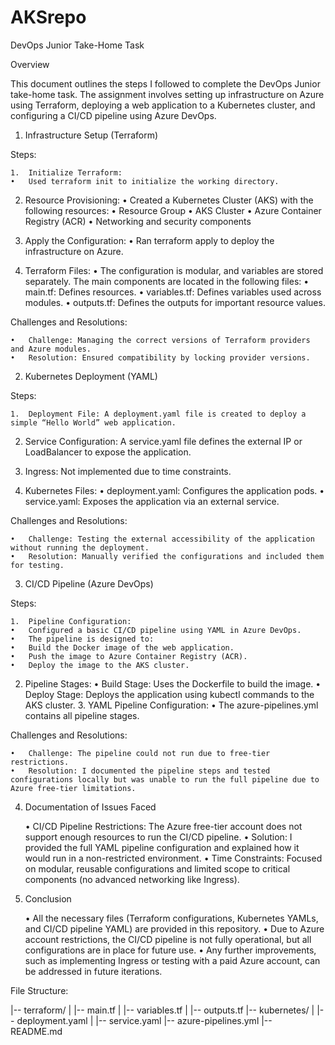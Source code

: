 # AKSrepo

DevOps Junior Take-Home Task

Overview

This document outlines the steps I followed to complete the DevOps Junior take-home task. The assignment involves setting up infrastructure on Azure using Terraform, deploying a web application to a Kubernetes cluster, and configuring a CI/CD pipeline using Azure DevOps.

1. Infrastructure Setup (Terraform)

Steps:

	1.	Initialize Terraform:
	•	Used terraform init to initialize the working directory.
	
2.	Resource Provisioning:
	•	Created a Kubernetes Cluster (AKS) with the following resources:
	•	Resource Group
	•	AKS Cluster
	•	Azure Container Registry (ACR)
	•	Networking and security components
	
3.	Apply the Configuration:
	•	Ran terraform apply to deploy the infrastructure on Azure.
	
4.	Terraform Files:
	•	The configuration is modular, and variables are stored separately. The main components are located in the following files:
	•	main.tf: Defines resources.
	•	variables.tf: Defines variables used across modules.
	•	outputs.tf: Defines the outputs for important resource values.

Challenges and Resolutions:

	•	Challenge: Managing the correct versions of Terraform providers and Azure modules.
	•	Resolution: Ensured compatibility by locking provider versions.

2. Kubernetes Deployment (YAML)

Steps:

	1.	Deployment File: A deployment.yaml file is created to deploy a simple “Hello World” web application.
	
2.	Service Configuration: A service.yaml file defines the external IP or LoadBalancer to expose the application.
	
3.	Ingress: Not implemented due to time constraints.
	
4.	Kubernetes Files:
	•	deployment.yaml: Configures the application pods.
	•	service.yaml: Exposes the application via an external service.

Challenges and Resolutions:

	•	Challenge: Testing the external accessibility of the application without running the deployment.
	•	Resolution: Manually verified the configurations and included them for testing.

3. CI/CD Pipeline (Azure DevOps)

Steps:

	1.	Pipeline Configuration:
	•	Configured a basic CI/CD pipeline using YAML in Azure DevOps.
	•	The pipeline is designed to:
	•	Build the Docker image of the web application.
	•	Push the image to Azure Container Registry (ACR).
	•	Deploy the image to the AKS cluster.
	
2.	Pipeline Stages:
	•	Build Stage: Uses the Dockerfile to build the image.
	•	Deploy Stage: Deploys the application using kubectl commands to the AKS cluster.
	3.	YAML Pipeline Configuration:
	•	The azure-pipelines.yml contains all pipeline stages.

Challenges and Resolutions:

	•	Challenge: The pipeline could not run due to free-tier restrictions.
	•	Resolution: I documented the pipeline steps and tested configurations locally but was unable to run the full pipeline due to Azure free-tier limitations.

4. Documentation of Issues Faced

	•	CI/CD Pipeline Restrictions: The Azure free-tier account does not support enough resources to run the CI/CD pipeline.
	•	Solution: I provided the full YAML pipeline configuration and explained how it would run in a non-restricted environment.
	•	Time Constraints: Focused on modular, reusable configurations and limited scope to critical components (no advanced networking like Ingress).

5. Conclusion

	•	All the necessary files (Terraform configurations, Kubernetes YAMLs, and CI/CD pipeline YAML) are provided in this repository.
	•	Due to Azure account restrictions, the CI/CD pipeline is not fully operational, but all configurations are in place for future use.
	•	Any further improvements, such as implementing Ingress or testing with a paid Azure account, can be addressed in future iterations.

File Structure:

|-- terraform/
|   |-- main.tf
|   |-- variables.tf
|   |-- outputs.tf
|-- kubernetes/
|   |-- deployment.yaml
|   |-- service.yaml
|-- azure-pipelines.yml
|-- README.md

